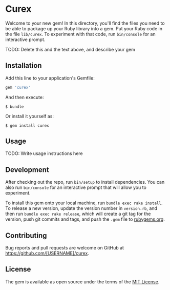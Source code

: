 # Curex

Welcome to your new gem! In this directory, you'll find the files you need to be able to package up your Ruby library into a gem. Put your Ruby code in the file `lib/curex`. To experiment with that code, run `bin/console` for an interactive prompt.

TODO: Delete this and the text above, and describe your gem

## Installation

Add this line to your application's Gemfile:

```ruby
gem 'curex'
```

And then execute:

    $ bundle

Or install it yourself as:

    $ gem install curex

## Usage

TODO: Write usage instructions here

## Development

After checking out the repo, run `bin/setup` to install dependencies. You can also run `bin/console` for an interactive prompt that will allow you to experiment.

To install this gem onto your local machine, run `bundle exec rake install`. To release a new version, update the version number in `version.rb`, and then run `bundle exec rake release`, which will create a git tag for the version, push git commits and tags, and push the `.gem` file to [rubygems.org](https://rubygems.org).

## Contributing

Bug reports and pull requests are welcome on GitHub at https://github.com/[USERNAME]/curex.

## License

The gem is available as open source under the terms of the [MIT License](http://opensource.org/licenses/MIT).
